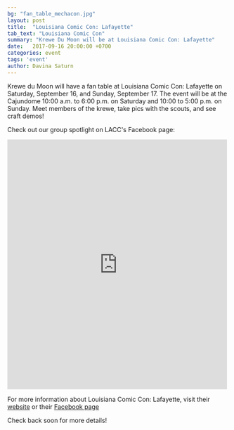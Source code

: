```yaml
---
bg: "fan_table_mechacon.jpg"
layout: post
title:  "Louisiana Comic Con: Lafayette"
tab_text: "Louisiana Comic Con"
summary: "Krewe Du Moon will be at Louisiana Comic Con: Lafayette"
date:   2017-09-16 20:00:00 +0700
categories: event
tags: 'event'
author: Davina Saturn
---
```


Krewe du Moon will have a fan table at Louisiana Comic Con: Lafayette on Saturday, September 16, and Sunday, September 17. The event will be at the Cajundome 10:00 a.m. to 6:00 p.m. on Saturday and 10:00 to 5:00 p.m. on Sunday. Meet members of the krewe, take pics with the scouts, and see craft demos!

Check out our group spotlight on LACC's Facebook page:

<iframe src="https://www.facebook.com/plugins/post.php?href=https%3A%2F%2Fwww.facebook.com%2FLAComicCon%2Fposts%2F1954303511515423&width=500" width="500" height="569" style="border:none;overflow:hidden" scrolling="no" frameborder="0" allowTransparency="true"></iframe>


For more information about Louisiana Comic Con: Lafayette, visit their <a href="http://www.mechacon.com" target="_blank">website</a> or their <a href="http://www.mechacon.com" target="_blank">Facebook page</a> 


Check back soon for more details!
